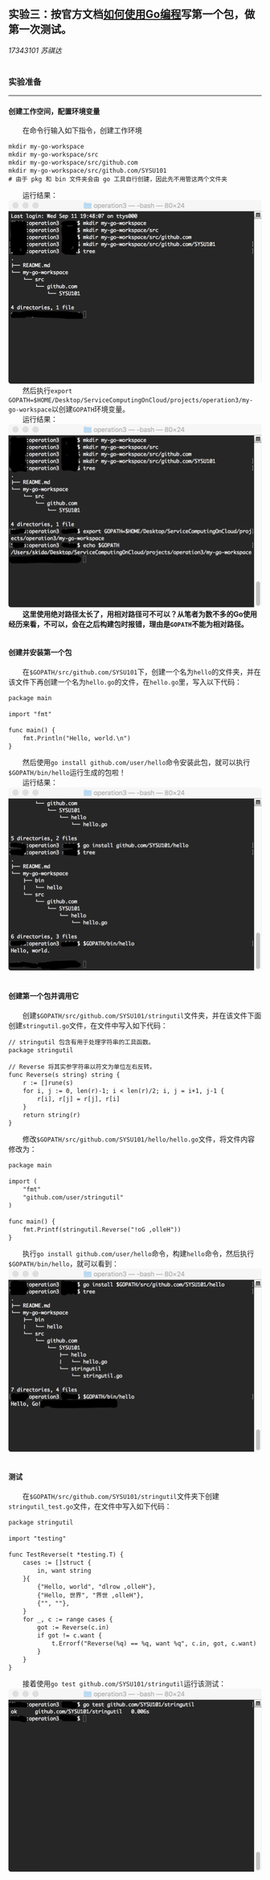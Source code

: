 ## 实验三：按官方文档[如何使用Go编程](https://go-zh.org/doc/code.html)写第一个包，做第一次测试。  
*17343101 苏祺达*  
<br />

### 实验准备  
---
#### 创建工作空间，配置环境变量  
&emsp;&emsp;在命令行输入如下指令，创建工作环境  
```shell
mkdir my-go-workspace
mkdir my-go-workspace/src
mkdir my-go-workspace/src/github.com
mkdir my-go-workspace/src/github.com/SYSU101
# 由于 pkg 和 bin 文件夹会由 go 工具自行创建，因此先不用管这两个文件夹
```
&emsp;&emsp;运行结果：  
![创建工作环境](./.assets/img/1.png)  
&emsp;&emsp;然后执行`export GOPATH=$HOME/Desktop/ServiceComputingOnCloud/projects/operation3/my-go-workspace`以创建`GOPATH`环境变量。  
&emsp;&emsp;运行结果：  
![设置环境变量](./.assets/img/2.png)  
&emsp;&emsp;**这里使用绝对路径太长了，用相对路径可不可以？从笔者为数不多的Go使用经历来看，不可以，会在之后构建包时报错，理由是`GOPATH`不能为相对路径。**  
<br />

#### 创建并安装第一个包
&emsp;&emsp;在`$GOPATH/src/github.com/SYSU101`下，创建一个名为`hello`的文件夹，并在该文件下再创建一个名为`hello.go`的文件，在`hello.go`里，写入以下代码：  
```golang
package main

import "fmt"

func main() {
    fmt.Println("Hello, world.\n")
}
```
&emsp;&emsp;然后使用`go install github.com/user/hello`命令安装此包，就可以执行`$GOPATH/bin/hello`运行生成的包啦！  
&emsp;&emsp;运行结果：  
![创建并安装第一个包](./.assets/img/3.png)  
<br />

#### 创建第一个包并调用它  
&emsp;&emsp;创建`$GOPATH/src/github.com/SYSU101/stringutil`文件夹，并在该文件下面创建`stringutil.go`文件，在文件中写入如下代码：  
```golang
// stringutil 包含有用于处理字符串的工具函数。
package stringutil

// Reverse 将其实参字符串以符文为单位左右反转。
func Reverse(s string) string {
	r := []rune(s)
	for i, j := 0, len(r)-1; i < len(r)/2; i, j = i+1, j-1 {
		r[i], r[j] = r[j], r[i]
	}
	return string(r)
}
```
&emsp;&emsp;修改`$GOPATH/src/github.com/SYSU101/hello/hello.go`文件，将文件内容修改为：  
```golang
package main

import (
	"fmt"
	"github.com/user/stringutil"
)

func main() {
	fmt.Printf(stringutil.Reverse("!oG ,olleH"))
}
```
&emsp;&emsp;执行`go install github.com/user/hello`命令，构建`hello`命令，然后执行`$GOPATH/bin/hello`，就可以看到：  
![创建并调用包](./.assets/img/4.png)  
<br />

#### 测试
&emsp;&emsp;在`$GOPATH/src/github.com/SYSU101/stringutil`文件夹下创建`stringutil_test.go`文件，在文件中写入如下代码：  
``` golang
package stringutil

import "testing"

func TestReverse(t *testing.T) {
	cases := []struct {
		in, want string
	}{
		{"Hello, world", "dlrow ,olleH"},
		{"Hello, 世界", "界世 ,olleH"},
		{"", ""},
	}
	for _, c := range cases {
		got := Reverse(c.in)
		if got != c.want {
			t.Errorf("Reverse(%q) == %q, want %q", c.in, got, c.want)
		}
	}
}
```
&emsp;&emsp;接着使用`go test github.com/SYSU101/stringutil`运行该测试：  
![测试](./.assets/img/5.png)  